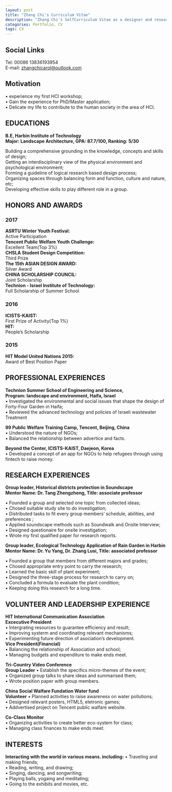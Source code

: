 ```yaml
---
layout: post
title: "Zhang Chi's Curriculum Vitae"
description: "Zhang Chi's SelfCurriculum Vitae as a designer and researcher"
categories: Portfolio, CV
tags: CV
---
```



## Social Links


Tel: 00086 13836193954  
E-mail: zhangchicarol@outlook.com  

  

## Motivation

• experience my first HCI workshop;   
• Gain the experience for PhD/Master application;  
• Delicate my life to contribute to the human society in the area of HCI.  

  
  

## EDUCATIONS
    

**B.E, Harbin Institute of Technology**  
**Major: Landscape Architecture, GPA: 87.7/100, Ranking: 5/30**  

Building a comprehensive grounding in the knowledge, concepts and skills of design;  
Getting an interdisciplinary view of the physical environment and psychological environment;  
Forming a guideline of logical research based design process;  
Organizing spaces through balancing form and function, culture and nature, etc;  
Developing effective skills to play different role in a group.  
  
  
## HONORS AND AWARDS

### 2017 

**ASRTU Winter Youth Festival:**  
Active Participation  
**Tencent Public Welfare Youth Challenge:**  
Excellent Team(Top 3%)  
**CHSLA Student Design Competition:**  
Third Prize  
**The 15th ASIAN DESIGN AWARD:**  
Silver Award  
**CHINA SCHOLARSHIP COUNCIL:**  
Joint Scholarship  
**Technion - Israel Institute of Technology:**  
Full Scholarship of Summer School  

### 2016
**ICISTS-KAIST:**  
First Prize of Activity(Top 1%)  
**HIT:**  
People’s Scholarship  


### 2015
**HIT Model United Nations 2015:**  
Award of Best Position Paper  

  
  

## PROFESSIONAL EXPERIENCES

**Technion Summer School of Engineering and Science,**  
**Program: landscape and environment, Haifa, Israel**  
• Investigated the environmental and social issues that shape the design of Forty-Four Garden in Haifa;  
• Reviewed the advanced technology and policies of Israeli wastewater Treatment  



**99 Public Welfare Training Camp, Tencent, Beijing, China**  
• Understood the nature of NGOs;  
• Balanced the relationship between advertice and facts.  



**Beyond the Center, ICISTS-KAIST, Daejeon, Korea**  
• Developed a concept of an app for NGOs to help refugees through using fintech to raise money.   

  
  
## RESEARCH EXPERIENCES


**Group leader, Historical districts protection in Soundscape**  
**Mentor Name: Dr. Tang Zhengzheng, Title: associate professor**  

• Founded a group and selected one topic from collected ideas;  
• Chosed suitable study site to do investigation;  
• Distributed tasks to fit every group members’ schedule, abilities, and preferences ;  
• Applied soundscape methods such as Soundwalk and Onsite Interview;  
• Designed questionaire for onsite investigation;  
• Wrote my first qualified paper for research reports.  

  
**Group leader, Ecological Technology Application of Rain Garden in Harbin**   
**Mentor Name: Dr. Yu Yang, Dr. Zhang Lusi, Title: associated professor**  

• Founded a group that members from different majors and grades;   
• Chosed appropriate entry point to carry the research;  
• Learned the basic skill of plant experiment;   
• Designed the three-stage process for research to carry on;  
• Concluded a formula to evaluate the plant condition;   
• Keeping doing this research for a long time.  
  
  

## VOLUNTEER AND LEADERSHIP EXPERIENCE


**HIT International Communication Association**  
**Excecutive President**                     
• Intergrating resources to guarantee efficiency and result;  
• Improving systerm and coordinating relevant mechanisms;  
• Experimenting future direction of asociation’s  development.  
**Vice President(Financial)**  
• Balancing the relationship of Association and school;  
• Managing budgets and expenditure to make ends meet.  

**Tri-Country Video Conference**                             
**Group Leader** 
• Establish the specifics micro-themes of the event;  
• Organized group talks to share ideas and summarised them;  
• Wrote position paper with group members.  


**China Social Walfare Fundation Water fund**                              
**Volunteer** 
• Planned activities to raise awareness on water pollutions;  
• Designed relevant posters, HTML5, eletronic games;  
• Addvertised project on Tencent public walfare website.  


**Co-Class Monitor**                              
• Organizing activities to create better eco-system for class;   
• Managing class finances to make ends meet.  

  
  
## INTERESTS


**Interacting with the world in various means. including:**
• Traveling and making friends;  
• Reading, writing, and drawing;  
• Singing, dancing, and songwriting;  
• Playing balls, yogaing and meditating;  
• Going to the exhibits and movies, etc.

